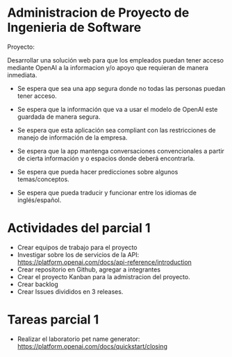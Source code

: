 # Administracion de Proyecto de Ingenieria de Software
Proyecto:

Desarrollar una solución web para que los empleados puedan tener acceso mediante OpenAI a la informacion y/o apoyo que requieran de manera inmediata.

- Se espera que sea una app segura donde no todas las personas puedan tener acceso.
- Se espera que la información que va a usar el modelo de OpenAI este guardada de manera segura.
- Se espera que esta aplicación sea compliant con las restricciones de manejo de información de la empresa.

- Se espera que la app mantenga conversaciones convencionales a partir de cierta información y o espacios donde deberá encontrarla.
- Se espera que pueda hacer predicciones sobre algunos temas/conceptos.
- Se espera que pueda traducir y funcionar entre los idiomas de inglés/español.

# Actividades del parcial 1
- Crear equipos de trabajo para el proyecto
- Investigar sobre los de servicios de la API: https://platform.openai.com/docs/api-reference/introduction
- Crear repositorio en Github, agregar a integrantes
- Crear el proyecto Kanban para la admistracion del proyecto.
- Crear backlog
- Crear Issues divididos en 3 releases.

# Tareas parcial 1
- Realizar el laboratorio pet name generator: https://platform.openai.com/docs/quickstart/closing
